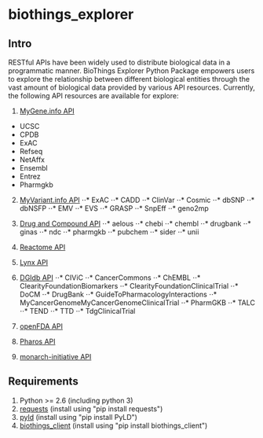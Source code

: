 # biothings_explorer

## Intro
RESTful APIs have been widely used to distribute biological data in a programmatic manner. BioThings Explorer Python Package empowers users to explore the relationship between different biological entities through the vast amount of biological data provided by various API resources. Currently, the following API resources are available for explore:
1. [MyGene.info API](http://mygene.info)
* UCSC
* CPDB
* ExAC
* Refseq
* NetAffx
* Ensembl
* Entrez
* Pharmgkb

2. [MyVariant.info API](http://myvariant.info)
⋅⋅* ExAC
⋅⋅* CADD
⋅⋅* ClinVar
⋅⋅* Cosmic
⋅⋅* dbSNP
⋅⋅* dbNSFP
⋅⋅* EMV
⋅⋅* EVS
⋅⋅* GRASP
⋅⋅* SnpEff
⋅⋅* geno2mp

3. [Drug and Compound API](http://c.biothings.io)
⋅⋅* aelous
⋅⋅* chebi
⋅⋅* chembl
⋅⋅* drugbank
⋅⋅* ginas
⋅⋅* ndc
⋅⋅* pharmgkb
⋅⋅* pubchem
⋅⋅* sider
⋅⋅* unii
4. [Reactome API](http://reactome.org/ContentService/)
5. [Lynx API](http://lynx.ci.uchicago.edu/webservices.html)
6. [DGIdb API](http://dgidb.genome.wustl.edu/api)
⋅⋅* CIViC
⋅⋅* CancerCommons
⋅⋅* ChEMBL
⋅⋅* ClearityFoundationBiomarkers
⋅⋅* ClearityFoundationClinicalTrial
⋅⋅* DoCM
⋅⋅* DrugBank
⋅⋅* GuideToPharmacologyInteractions
⋅⋅* MyCancerGenomeMyCancerGenomeClinicalTrial
⋅⋅* PharmGKB
⋅⋅* TALC
⋅⋅* TEND
⋅⋅* TTD
⋅⋅* TdgClinicalTrial
7. [openFDA API](https://open.fda.gov/api/)
8. [Pharos API](https://pharos.nih.gov/idg/api)
9. [monarch-initiative API](https://api.monarchinitiative.org/api/)

## Requirements
1. Python >= 2.6 (including python 3)
2. [requests](https://pypi.python.org/pypi/requests) (install using "pip install requests")
3. [pyld](https://pypi.python.org/pypi/PyLD/0.7.2) (install using "pip install PyLD")
4. [biothings_client](https://pypi.python.org/pypi/biothings-client/0.1.1) (install using "pip install biothings_client")
